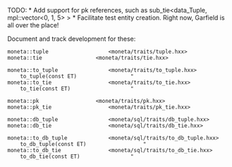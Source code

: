 TODO:
	* Add support for pk references, such as sub_tie<data_Tuple, mpl::vector<0, 1, 5> >
	* Facilitate test entity creation. Right now, Garfield is all over the place!

Document and track development for these:

	moneta::tuple					<moneta/traits/tuple.hxx>
	moneta::tie					<moneta/traits/tie.hxx>
	
	moneta::to_tuple				<moneta/traits/to_tuple.hxx>
		to_tuple(const ET)				   "
	moneta::to_tie					<moneta/traits/to_tie.hxx>
		to_tie(const ET)				   "
	
 	moneta::pk					<moneta/traits/pk.hxx>
 	moneta::pk_tie					<moneta/traits/pk_tie.hxx>
	
 	moneta::db_tuple				<moneta/sql/traits/db_tuple.hxx>
 	moneta::db_tie					<moneta/sql/traits/db_tie.hxx>
		
	moneta::to_db_tuple				<moneta/sql/traits/to_db_tuple.hxx>
		to_db_tuple(const ET)				   "
	moneta::to_db_tie				<moneta/sql/traits/to_db_tie.hxx>
		to_db_tie(const ET)				   "

